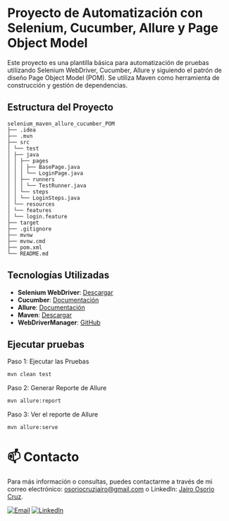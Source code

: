 # Proyecto de Automatización con Selenium, Cucumber, Allure y Page Object Model

Este proyecto es una plantilla básica para automatización de pruebas utilizando Selenium WebDriver, Cucumber, Allure y siguiendo el patrón de diseño Page Object Model (POM). Se utiliza Maven como herramienta de construcción y gestión de dependencias.

## Estructura del Proyecto

````
selenium_maven_allure_cucumber_POM
├── .idea
├── .mvn
├── src
│ └── test
│ ├── java
│ │ ├── pages
│ │ │ ├── BasePage.java
│ │ │ └── LoginPage.java
│ │ ├── runners
│ │ │ └── TestRunner.java
│ │ └── steps
│ │ └── LoginSteps.java
│ └── resources
│ └── features
│ └── login.feature
├── target
├── .gitignore
├── mvnw
├── mvnw.cmd
├── pom.xml
└── README.md

````
## Tecnologías Utilizadas

- **Selenium WebDriver**: [Descargar](https://www.selenium.dev/downloads/)
- **Cucumber**: [Documentación](https://cucumber.io/docs/guides/10-minute-tutorial/)
- **Allure**: [Documentación](https://docs.qameta.io/allure/)
- **Maven**: [Descargar](https://maven.apache.org/download.cgi)
- **WebDriverManager**: [GitHub](https://github.com/bonigarcia/webdrivermanager)

## Ejecutar pruebas

Paso 1: Ejecutar las Pruebas
```bash
mvn clean test
```

Paso 2: Generar Reporte de Allure
```bash
mvn allure:report
```

Paso 3: Ver el reporte de Allure
```bash
mvn allure:serve
```

#  📫 Contacto
Para más información o consultas, puedes contactarme a través de mi correo electrónico: [osoriocruzjairo@gmail.com](mailto:osoriocruzjairo@gmail.com) o LinkedIn: [Jairo Osorio Cruz](https://www.linkedin.com/in/jairo-osorio-c-8461061b3/).

[![Email](https://img.shields.io/badge/-Email-D14836?style=flat&logo=gmail&logoColor=white)](mailto:osoriocruzjairo@gmail.com)
[![LinkedIn](https://img.shields.io/badge/-LinkedIn-0077B5?style=flat&logo=linkedin&logoColor=white)](https://www.linkedin.com/in/jairo-osorio-c-8461061b3/)

